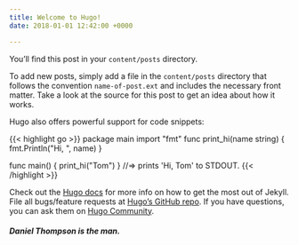```yaml
---
title: Welcome to Hugo!
date: 2018-01-01 12:42:00 +0000

---
```

You’ll find this post in your `content/posts` directory.

To add new posts, simply add a file in the `content/posts` directory that follows the convention `name-of-post.ext` and includes the necessary front matter. Take a look at the source for this post to get an idea about how it works.

Hugo also offers powerful support for code snippets:

{{< highlight go >}}
package main
import "fmt"
func print_hi(name string) {
fmt.Println("Hi, ", name)
}

func main() {
print_hi("Tom")
}
//=> prints 'Hi, Tom' to STDOUT.
{{< /highlight >}}

Check out the [Hugo docs](https://gohugo.io/documentation/) for more info on how to get the most out of Jekyll. File all bugs/feature requests at [Hugo’s GitHub repo](https://github.com/gohugoio/hugo). If you have questions, you can ask them on [Hugo Community](https://discourse.gohugo.io/).

###### **Daniel Thompson is the man.** 